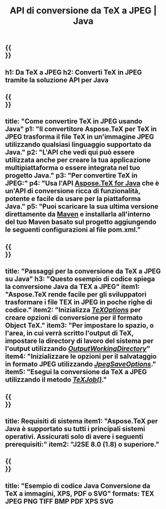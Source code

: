﻿---
translation: true
template: /_templates/_conversion-child-java.md
title: API di conversione da TeX a JPEG | Java
description: Funzionalità di conversione da TeX a JPEG. Integra questa libreria Java on-premise nel tuo progetto o usa applicazioni multipiattaforma per convertire TeX in JPEG.
keywords: tex in Jpeg api jpeg, tex2jpeg integra
url: /java/conversion/tex-to-jpeg/
family: tex
platformtag: java
feature: conversion
informat: TEX
outformat: JPEG
otherformats: BMP PNG TIFF PDF XPS SVG
---

{{<section banner>}}
---
h1: Da TeX a JPEG
h2: Converti TeX in JPEG tramite la soluzione API per Java
---

{{<section overview>}}
---
title: "Come convertire TeX in JPEG usando Java"
p1: "Il convertitore Aspose.TeX per TeX in JPEG trasforma il file TeX in un'immagine JPEG utilizzando qualsiasi linguaggio supportato da Java."
p2: "L'API che vedi qui può essere utilizzata anche per creare la tua applicazione multipiattaforma o essere integrata nel tuo progetto Java."
p3: "Per convertire TeX in JPEG:"
p4: "Usa l'API [Aspose.TeX for Java](https://products.aspose.com/tex/java) che è un'API di conversione ricca di funzionalità, potente e facile da usare per la piattaforma Java."
p5: "Puoi scaricare la sua ultima versione direttamente da [Maven](https://repository.aspose.com/webapp/#/artifacts/browse/tree/General/repo/com/aspose/aspose-tex) e installarla all'interno del tuo Maven basato sul progetto aggiungendo le seguenti configurazioni al file pom.xml."
---

{{<section feature1>}}
---
title: "Passaggi per la conversione da TeX a JPEG su Java"
h3: "Questo esempio di codice spiega la conversione Java da TEX a JPEG"
item1: "Aspose.TeX rende facile per gli sviluppatori trasformare i file TEX in JPEG in poche righe di codice."
item2: "Inizializza [*TeXOptions*](https://reference.aspose.com/tex/java/com.aspose.tex/TeXOptions) per creare opzioni di conversione per il formato Object TeX."
item3: "Per impostare lo spazio, o l'area, in cui verrà scritto l'output di TeX, impostare la directory di lavoro del sistema per l'output utilizzando [*OutputWorkingDirectory*](https://reference.aspose.com/tex/java/com.aspose.tex/TeXOptions#getOutputWorkingDirectory--)"
item4: "Inizializzare le opzioni per il salvataggio in formato JPEG utilizzando [*JpegSaveOptions*](https://reference.aspose.com/tex/java/com.aspose.tex.rendering/JpegSaveOptions)."
item5: "Esegui la conversione da TeX a JPEG utilizzando il metodo [*TeXJob()*](https://reference.aspose.com/tex/java/com.aspose.tex/TeXJob)."
---

{{<section feature2>}}
---
title: Requisiti di sistema
item1: "Aspose.TeX per Java è supportato su tutti i principali sistemi operativi. Assicurati solo di avere i seguenti prerequisiti:"
item2: "J2SE 8.0 (1.8) o superiore."
---

{{<section widget>}}
---
title: "Esempio di codice Java Conversione da TeX a immagini, XPS, PDF o SVG"
formats: TEX JPEG PNG TIFF BMP PDF XPS SVG
---